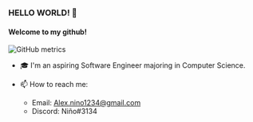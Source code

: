 ### HELLO WORLD! 👋
#### Welcome to my github!
![GitHub metrics](https://metrics.lecoq.io/Alexxnino?base.activity=0&base.repositories=0&base.metadata=0&languages=1)


- 🎓  I'm an aspiring Software Engineer majoring in Computer Science.

- 📫  How to reach me:
  - Email: Alex.nino1234@gmail.com
  - Discord: Niño#3134



<!--
**AlexxNino/AlexxNino** is a ✨ _special_ ✨ repository because its `README.md` (this file) appears on your GitHub profile.
![Welcome to my github!](https://github.com/AlexxNino/AlexxNino/blob/master/TestNewBanner.png)
Here are some ideas to get you started:

- 🔭 I’m currently working on ...
- 🌱 I’m currently learning ...
- 👯 I’m looking to collaborate on ...
- 🤔 I’m looking for help with ...
- 💬 Ask me about ...
- 📫 How to reach me: ...
- 😄 Pronouns: ...
- ⚡ Fun fact: ...
-->
